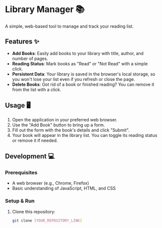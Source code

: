 # Library Manager 📚

A simple, web-based tool to manage and track your reading list.

## Features ✨

- **Add Books**: Easily add books to your library with title, author, and number of pages.
- **Reading Status**: Mark books as "Read" or "Not Read" with a simple click.
- **Persistent Data**: Your library is saved in the browser's local storage, so you won't lose your list even if you refresh or close the page.
- **Delete Books**: Got rid of a book or finished reading? You can remove it from the list with a click.

## Usage 🖥️

1. Open the application in your preferred web browser.
2. Use the "Add Book" button to bring up a form.
3. Fill out the form with the book's details and click "Submit".
4. Your book will appear in the library list. You can toggle its reading status or remove it if needed.

## Development 💻

### Prerequisites

- A web browser (e.g., Chrome, Firefox)
- Basic understanding of JavaScript, HTML, and CSS

### Setup & Run

1. Clone this repository:
   ```bash
   git clone [YOUR_REPOSITORY_LINK]
